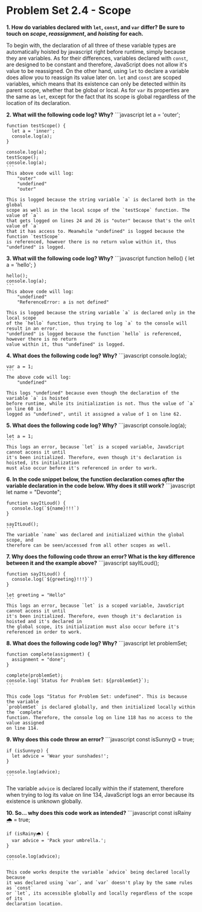 # Problem Set 2.4 - Scope

**1. How do variables declared with `let`, `const`, and `var` differ? Be sure to touch on _scope_, _reassignment_, and _hoisting_ for each.**

   To begin with, the declaration of all three of these variable types are automatically 
   hoisted by javascript right before runtime, simply because they are variables.
   As for their differences, variables declared with `const`, are designed to
   be constant and therefore, JavaScript does not allow it's value to be reassigned.
   On the other hand, using `let` to declare a variable does allow you to reassign 
   its value later on. `let` and `const` are scoped variables, which means that its
   existence can only be detected within its parent scope, whether that be global 
   or local. As for `var` its properties are the same as `let`, except for the fact
   that its scope is global regardless of the location of its declaration.

**2. What will the following code log? Why?**
    ```javascript
    let a = 'outer';

    function testScope() {
      let a = 'inner';
      console.log(a);
    }

    console.log(a);
    testScope();
    console.log(a);
    ```
    This above code will log:
        "outer"
        "undefined"
        "outer"
        
    This is logged because the string variable `a` is declared both in the global 
    scope as well as in the local scope of the `testScope` function. The value of `a` 
    that gets logged on lines 24 and 26 is "outer" because that's the onlt value of `a`
    that it has access to. Meanwhile "undefined" is logged because the function `testScope`
    is referenced, however there is no return value within it, thus "undefined" is logged.

**3. What will the following code log? Why?**
    ```javascript
    function hello() {
      let a = 'hello';
    }

    hello();
    console.log(a);
    ```
    This above code will log:
        "undefined"
        "ReferenceError: a is not defined"
    
    This is logged because the string variable `a` is declared only in the local scope 
    of the `hello` function, thus trying to log `a` to the console will result in an error.
    "undefined" is logged because the function `hello` is referenced, however there is no return 
    value within it, thus "undefined" is logged.
    

**4. What does the following code log? Why?**
    ```javascript
    console.log(a);

    var a = 1;
    ```
    The above code will log:
        "undefined"
    
    This logs "undefined" because even though the declaration of the variable `a` is hoisted
    before runtime, while its initialization is not. Thus the value of `a` on line 60 is
    logged as "undefined", until it assigned a value of 1 on line 62.
    
  
**5. What does the following code log? Why?**
    ```javascript
    console.log(a);

    let a = 1;
    ```
    This logs an error, because `let` is a scoped variable, JavaScript cannot access it until 
    it's been initialized. Therefore, even though it's declaration is hoisted, its initialization
    must also occur before it's referenced in order to work.

**6. In the code snippet below, the function declaration comes _after_ the variable declaration in the code below. Why does it still work?**
    ```javascript
    let name = "Devonte";

    function sayItLoud() {
      console.log(`${name}!!!`)
    }

    sayItLoud();
    ```
    The variable `name` was declared and initialized within the global scope, and 
    therefore can be seen/accessed from all other scopes as well.
    
**7. Why does the following code throw an error? What is the key difference between it and the example above?**
    ```javascript
    sayItLoud();

    function sayItLoud() {
      console.log(`${greeting}!!!}`)
    }

    let greeting = "Hello"
    ```
    This logs an error, because `let` is a scoped variable, JavaScript cannot access it until 
    it's been initialized. Therefore, even though it's declaration is hoisted and it's declared in 
    the global scope, its initialization must also occur before it's referenced in order to work.

**8. What does the following code log? Why?**
    ```javascript
    let problemSet;

    function complete(assignment) {
      assignment = "done";
    }

    complete(problemSet);
    console.log(`Status for Problem Set: ${problemSet}`);
    ```
    
    This code logs "Status for Problem Set: undefined". This is because the variable
    `problemSet` is declared globally, and then initialized locally within the `complete` 
    function. Therefore, the console log on line 118 has no access to the value assigned 
    on line 114.

**9. Why does this code throw an error?** 
    ```javascript
    const isSunny🌞 = true;

    if (isSunny🌞) {
      let advice = 'Wear your sunshades!';
    }

    console.log(advice);
    ```
   The variable `advice` is declared locally within the if statement, therefore when 
   trying to log its value on line 134, JavaScript logs an error because its existence 
   is unknown globally.

**10. So... why does this code work as intended?**
    ```javascript
    const isRainy🌧 = true;

    if (isRainy🌧) {
      var advice = 'Pack your umbrella.';
    }

    console.log(advice);
    ```
    
    This code works despite the variable `advice` being declared locally because
    it was declared using `var`, and `var` doesn't play by the same rules as `const`
    or `let`, its accessible globally and locally regardless of the scope of its 
    declaration location.
